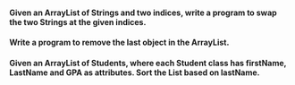 #### Given an ArrayList of Strings and two indices, write a program to swap the two Strings at the given indices.  

#### Write a program to remove the last object in the ArrayList.

#### Given an ArrayList of Students, where each Student class has firstName, LastName and GPA as attributes. Sort the List based on lastName.
